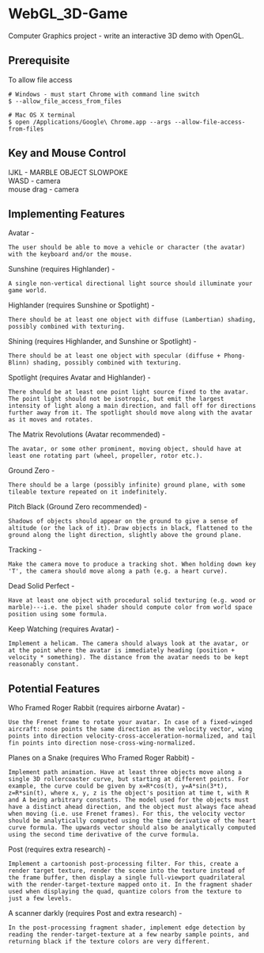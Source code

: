 # WebGL_3D-Game
Computer Graphics project - write an interactive 3D demo with OpenGL.


## Prerequisite
To allow file access
```
# Windows - must start Chrome with command line switch
$ --allow_file_access_from_files

# Mac OS X terminal
$ open /Applications/Google\ Chrome.app --args --allow-file-access-from-files
```
## Key and Mouse Control
 IJKL - MARBLE OBJECT SLOWPOKE       
 WASD - camera      
 mouse drag - camera

## Implementing Features
Avatar -

	The user should be able to move a vehicle or character (the avatar) with the keyboard and/or the mouse.



Sunshine (requires Highlander) - 

	A single non-vertical directional light source should illuminate your game world.



Highlander (requires Sunshine or Spotlight) -

	There should be at least one object with diffuse (Lambertian) shading, possibly combined with texturing.



Shining (requires Highlander, and Sunshine or Spotlight) -

	There should be at least one object with specular (diffuse + Phong-Blinn) shading, possibly combined with texturing.



Spotlight (requires Avatar and Highlander) -

	There should be at least one point light source fixed to the avatar. The point light should not be isotropic, but emit the largest intensity of light along a main direction, and fall off for directions further away from it. The spotlight should move along with the avatar as it moves and rotates.



The Matrix Revolutions (Avatar recommended) -

	The avatar, or some other prominent, moving object, should have at least one rotating part (wheel, propeller, rotor etc.).



Ground Zero -

	There should be a large (possibly infinite) ground plane, with some tileable texture repeated on it indefinitely.



Pitch Black (Ground Zero recommended) -

	Shadows of objects should appear on the ground to give a sense of altitude (or the lack of it). Draw objects in black, flattened to the ground along the light direction, slightly above the ground plane.

Tracking -

	Make the camera move to produce a tracking shot. When holding down key 'T', the camera should move along a path (e.g. a heart curve).


Dead Solid Perfect -

	Have at least one object with procedural solid texturing (e.g. wood or marble)---i.e. the pixel shader should compute color from world space position using some formula.

Keep Watching (requires Avatar) -

	Implement a helicam. The camera should always look at the avatar, or at the point where the avatar is immediately heading (position + velocity * something). The distance from the avatar needs to be kept reasonably constant.


## Potential Features

Who Framed Roger Rabbit (requires airborne Avatar) -

	Use the Frenet frame to rotate your avatar. In case of a fixed-winged aircraft: nose points the same direction as the velocity vector, wing points into direction velocity-cross-acceleration-normalized, and tail fin points into direction nose-cross-wing-normalized.

Planes on a Snake (requires Who Framed Roger Rabbit) -

	Implement path animation. Have at least three objects move along a single 3D rollercoaster curve, but starting at different points. For example, the curve could be given by x=R*cos(t), y=A*sin(3*t), z=R*sin(t), where x, y, z is the object's position at time t, with R and A being arbitrary constants. The model used for the objects must have a distinct ahead direction, and the object must always face ahead when moving (i.e. use Frenet frames). For this, the velocity vector should be analytically computed using the time derivative of the heart curve formula. The upwards vector should also be analytically computed using the second time derivative of the curve formula.

Post (requires extra research) -

	Implement a cartoonish post-processing filter. For this, create a render target texture, render the scene into the texture instead of the frame buffer, then display a single full-viewport quadrilateral with the render-target-texture mapped onto it. In the fragment shader used when displaying the quad, quantize colors from the texture to just a few levels.

A scanner darkly (requires Post and extra research) -

	In the post-processing fragment shader, implement edge detection by reading the render-target-texture at a few nearby sample points, and returning black if the texture colors are very different. 

